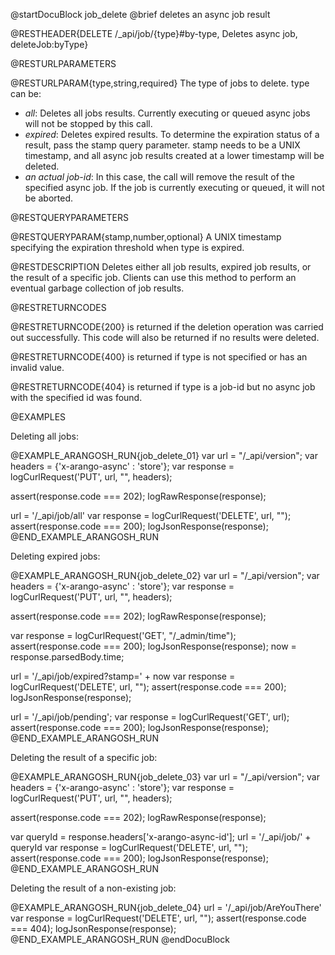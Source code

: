 
@startDocuBlock job_delete
@brief deletes an async job result

@RESTHEADER{DELETE /_api/job/{type}#by-type, Deletes async job, deleteJob:byType}

@RESTURLPARAMETERS

@RESTURLPARAM{type,string,required}
The type of jobs to delete. type can be:
* *all*: Deletes all jobs results. Currently executing or queued async
  jobs will not be stopped by this call.
* *expired*: Deletes expired results. To determine the expiration status of a
  result, pass the stamp query parameter. stamp needs to be a UNIX timestamp,
  and all async job results created at a lower timestamp will be deleted.
* *an actual job-id*: In this case, the call will remove the result of the
  specified async job. If the job is currently executing or queued, it will
  not be aborted.

@RESTQUERYPARAMETERS

@RESTQUERYPARAM{stamp,number,optional}
A UNIX timestamp specifying the expiration threshold when type is expired.

@RESTDESCRIPTION
Deletes either all job results, expired job results, or the result of a
specific job.
Clients can use this method to perform an eventual garbage collection of job
results.

@RESTRETURNCODES

@RESTRETURNCODE{200}
is returned if the deletion operation was carried out successfully.
This code will also be returned if no results were deleted.

@RESTRETURNCODE{400}
is returned if type is not specified or has an invalid value.

@RESTRETURNCODE{404}
is returned if type is a job-id but no async job with the specified id was
found.

@EXAMPLES

Deleting all jobs:

@EXAMPLE_ARANGOSH_RUN{job_delete_01}
  var url = "/_api/version";
  var headers = {'x-arango-async' : 'store'};
  var response = logCurlRequest('PUT', url, "", headers);

  assert(response.code === 202);
  logRawResponse(response);

  url = '/_api/job/all'
  var response = logCurlRequest('DELETE', url, "");
  assert(response.code === 200);
  logJsonResponse(response);
@END_EXAMPLE_ARANGOSH_RUN

Deleting expired jobs:

@EXAMPLE_ARANGOSH_RUN{job_delete_02}
  var url = "/_api/version";
  var headers = {'x-arango-async' : 'store'};
  var response = logCurlRequest('PUT', url, "", headers);

  assert(response.code === 202);
  logRawResponse(response);

  var response = logCurlRequest('GET', "/_admin/time");
  assert(response.code === 200);
  logJsonResponse(response);
  now = response.parsedBody.time;

  url = '/_api/job/expired?stamp=' + now
  var response = logCurlRequest('DELETE', url, "");
  assert(response.code === 200);
  logJsonResponse(response);

  url = '/_api/job/pending';
  var response = logCurlRequest('GET', url);
  assert(response.code === 200);
  logJsonResponse(response);
@END_EXAMPLE_ARANGOSH_RUN

Deleting the result of a specific job:

@EXAMPLE_ARANGOSH_RUN{job_delete_03}
  var url = "/_api/version";
  var headers = {'x-arango-async' : 'store'};
  var response = logCurlRequest('PUT', url, "", headers);

  assert(response.code === 202);
  logRawResponse(response);

  var queryId = response.headers['x-arango-async-id'];
  url = '/_api/job/' + queryId
  var response = logCurlRequest('DELETE', url, "");
  assert(response.code === 200);
  logJsonResponse(response);
@END_EXAMPLE_ARANGOSH_RUN

Deleting the result of a non-existing job:

@EXAMPLE_ARANGOSH_RUN{job_delete_04}
  url = '/_api/job/AreYouThere'
  var response = logCurlRequest('DELETE', url, "");
  assert(response.code === 404);
  logJsonResponse(response);
@END_EXAMPLE_ARANGOSH_RUN
@endDocuBlock
